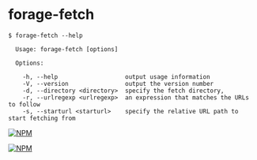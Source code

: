 forage-fetch
============
```
$ forage-fetch --help

  Usage: forage-fetch [options]

  Options:

    -h, --help                   output usage information
    -V, --version                output the version number
    -d, --directory <directory>  specify the fetch directory,
    -r, --urlregexp <urlregexp>  an expression that matches the URLs to follow
    -s, --starturl <starturl>    specify the relative URL path to start fetching from
```

[![NPM](https://nodei.co/npm/forage-fetch.png?stars&downloads)](https://nodei.co/npm/forage-fetch/)

[![NPM](https://nodei.co/npm-dl/forage-fetch.png)](https://nodei.co/npm/forage-fetch/)

